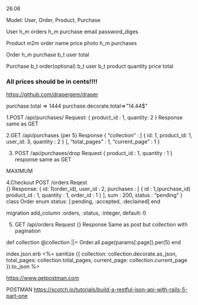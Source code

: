 26.06

Model: User, Order, Product, Purchase

User h_m orders
h_m purchase
email
password_diges


Product m2m order
name
price
photo
h_m purchases

Order h_m purchase
b_t user
total

Purchase b_t order(optional)
b_t user
b_t product
quantity
price
total
### All prices should be in cents!!!!
https://github.com/drapergem/draper

purchase.total => 1444
purchase.decorate.total=>"14.44$"


1.POST /api/purchases/
	Request:
	{
		product_id : 1,
		quantity: 2
}
Response
same as GET

2.GET /api/purchases     (per 5)
	Response
	{
		“collection” : 
			[
				{
					id: 1,
					product_id: 1,
					user_id: 3,
					quantity : 2
}
],
“total_pages” : 1,
“current_page” : 1
}

3. POST /api/purchases/drop
	Request
	{
			product_id : 1,
			quantity : 1
}
response
same as GET



MAXIMUM

4.Checkout
	POST /orders
Reqest		
{}
Response:
	{
		id: 1(order_id),
		user_id : 2,
		purchases : 
		[
{
	id : 1,(purchase_id)
				product_id : 1,
					quantity : 1,
					order_id : 1
}
],
sum : 200,
status : “pending”
}
class Order
enum status: [:pending, :accepted, :declained]
end

migration
	add_column  :orders, :status, :integer, default: 0

5. GET /api/orders
	Request
		{}
	Response
		Same as post but collection with pagination

def collection
	@collection ||= Order.all.page(params[:page]).per(5)
end

index.json.erb
<%= sanitize ({ collection: collection.decorate.as_json, total_pages: collection.total_pages, current_page: collection.current_page }).to_json %>

 https://www.getpostman.com

 
POSTMAN
https://scotch.io/tutorials/build-a-restful-json-api-with-rails-5-part-one